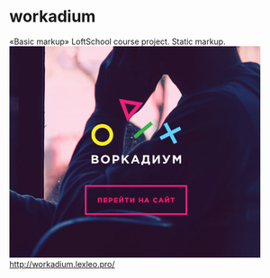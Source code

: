 # workadium
«Basic markup» LoftSchool course project. Static markup.   
![WORKADIUM](img/github_page.png)  
http://workadium.lexleo.pro/
